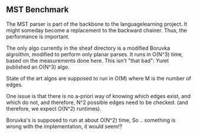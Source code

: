 
MST Benchmark
-------------
The MST parser is part of the backbone to the languagelearning project.
It might someday become a replacement to the backward chainer. Thus,
the performance is important.

The only algo currently in the sheaf directory is a modified Boruvka
algroithm, modified to perform only planar parses.  It runs in O(N^3)
time, based on the measurements done here.  This isn't "that bad": Yuret
published an O(N^3) algo.

State of the art algos are supposed to run in O(M) where M is the number
of edges.

One issue is that there is no a-priori way of knowing which edges exist,
and which do not, and therefore, N^2 possible edges need to be checked.
(and therefore, we expect O(N^2) runtimes).

Boruvka's is supposed to run at about O(N^2) time,  So .. something is
wrong with the implementation, it would seem!?
